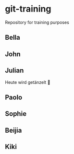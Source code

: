 # git-training

Repository for training purposes

## Bella

## John

## Julian
Heute wird getänzelt :dancers:

## Paolo

## Sophie

## Beijia

## Kiki
